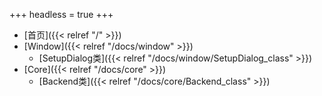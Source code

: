 +++
headless = true
+++
- [首页]({{< relref "/" >}})
- [Window]({{< relref "/docs/window" >}})
    - [SetupDialog类]({{< relref "/docs/window/SetupDialog_class" >}})
- [Core]({{< relref "/docs/core" >}})
    - [Backend类]({{< relref "/docs/core/Backend_class" >}})